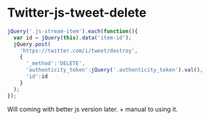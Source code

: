 # Twitter-js-tweet-delete

```javascript
jQuery('.js-stream-item').each(function(){
  var id = jQuery(this).data('item-id');
  jQuery.post(
    'https://twitter.com/i/tweet/destroy',
    {
      '_method':'DELETE',
      'authenticity_token':jQuery('.authenticity_token').val(),
      'id':id
    }
  );
});
```

Will coming with better js version later. + manual to using it.
